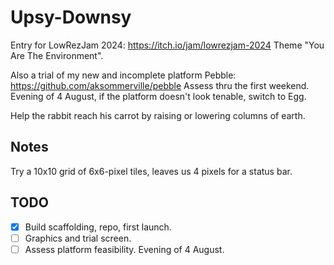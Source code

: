 # Upsy-Downsy

Entry for LowRezJam 2024: https://itch.io/jam/lowrezjam-2024
Theme "You Are The Environment".

Also a trial of my new and incomplete platform Pebble: https://github.com/aksommerville/pebble
Assess thru the first weekend. Evening of 4 August, if the platform doesn't look tenable, switch to Egg.

Help the rabbit reach his carrot by raising or lowering columns of earth.

## Notes

Try a 10x10 grid of 6x6-pixel tiles, leaves us 4 pixels for a status bar.

## TODO

- [x] Build scaffolding, repo, first launch.
- [ ] Graphics and trial screen.
- [ ] Assess platform feasibility. Evening of 4 August.
